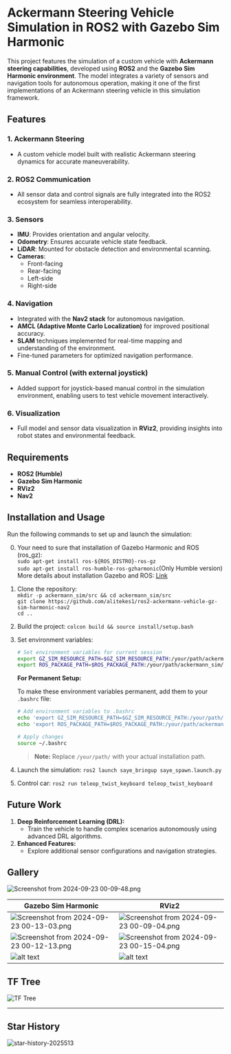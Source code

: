 # Ackermann Steering Vehicle Simulation in ROS2 with Gazebo Sim Harmonic

This project features the simulation of a custom vehicle with **Ackermann steering capabilities**, developed using **ROS2** and the **Gazebo Sim Harmonic environment**. The model integrates a variety of sensors and navigation tools for autonomous operation, making it one of the first implementations of an Ackermann steering vehicle in this simulation framework.

## Features

### 1. **Ackermann Steering**

- A custom vehicle model built with realistic Ackermann steering dynamics for accurate maneuverability.

### 2. **ROS2 Communication**

- All sensor data and control signals are fully integrated into the ROS2 ecosystem for seamless interoperability.

### 3. **Sensors**

- **IMU**: Provides orientation and angular velocity.
- **Odometry**: Ensures accurate vehicle state feedback.
- **LiDAR**: Mounted for obstacle detection and environmental scanning.
- **Cameras**:
  - Front-facing
  - Rear-facing
  - Left-side
  - Right-side

### 4. **Navigation**

- Integrated with the **Nav2 stack** for autonomous navigation.
- **AMCL (Adaptive Monte Carlo Localization)** for improved positional accuracy.
- **SLAM** techniques implemented for real-time mapping and understanding of the environment.
- Fine-tuned parameters for optimized navigation performance.

### 5. **Manual Control (with external joystick)**

- Added support for joystick-based manual control in the simulation environment, enabling users to test vehicle movement interactively.

### 6. **Visualization**

- Full model and sensor data visualization in **RViz2**, providing insights into robot states and environmental feedback.

## Requirements

- **ROS2 (Humble)**
- **Gazebo Sim Harmonic**
- **RViz2**
- **Nav2**

## Installation and Usage

Run the following commands to set up and launch the simulation:<br>

0. Your need to sure that installation of Gazebo Harmonic and ROS (ros_gz):<br>
   `sudo apt-get install ros-${ROS_DISTRO}-ros-gz`<br>
   `sudo apt-get install ros-humble-ros-gzharmonic`(Only Humble version)<br>
   More details about installation Gazebo and ROS: <a href="https://gazebosim.org/docs/latest/ros_installation/">Link</a>
1. Clone the repository:<br>
   `mkdir -p ackermann_sim/src && cd ackermann_sim/src`<br>
   `git clone https://github.com/alitekes1/ros2-ackermann-vehicle-gz-sim-harmonic-nav2`<br>`cd ..`
2. Build the project:
   `colcon build && source install/setup.bash`
3. Set environment variables:
   ```bash
   # Set environment variables for current session
   export GZ_SIM_RESOURCE_PATH=$GZ_SIM_RESOURCE_PATH:/your/path/ackermann_sim/src/ros2-ackermann-vehicle-gz-sim-harmonic-nav2/
   export ROS_PACKAGE_PATH=$ROS_PACKAGE_PATH:/your/path/ackermann_sim/src/ros2-ackermann-vehicle-gz-sim-harmonic-nav2/
   ```

   **For Permanent Setup:**
   
   To make these environment variables permanent, add them to your `.bashrc` file:
   ```bash
   # Add environment variables to .bashrc
   echo 'export GZ_SIM_RESOURCE_PATH=$GZ_SIM_RESOURCE_PATH:/your/path/ackermann_sim/src/ros2-ackermann-vehicle-gz-sim-harmonic-nav2/' >> ~/.bashrc
   echo 'export ROS_PACKAGE_PATH=$ROS_PACKAGE_PATH:/your/path/ackermann_sim/src/ros2-ackermann-vehicle-gz-sim-harmonic-nav2/' >> ~/.bashrc
   
   # Apply changes
   source ~/.bashrc
   ```

   > **Note:** Replace `/your/path/` with your actual installation path.
4. Launch the simulation:
   `ros2 launch saye_bringup saye_spawn.launch.py`
5. Control car:
   `ros2 run teleop_twist_keyboard teleop_twist_keyboard`

## Future Work

1. **Deep Reinforcement Learning (DRL):**
   - Train the vehicle to handle complex scenarios autonomously using advanced DRL algorithms.
2. **Enhanced Features:**
   - Explore additional sensor configurations and navigation strategies.

## Gallery

![Screenshot from 2024-09-23 00-09-48.png](https://github.com/user-attachments/assets/dd5604c6-014e-4a7a-9a2f-c4dd237abb37)

| **Gazebo Sim Harmonic**                                                                                                     | **RViz2**                                                                                                                   |
| --------------------------------------------------------------------------------------------------------------------------- | --------------------------------------------------------------------------------------------------------------------------- |
| ![Screenshot from 2024-09-23 00-13-03.png](https://github.com/user-attachments/assets/1d2b56f7-34c1-4b01-9a85-fb01ceab5bd6) | ![Screenshot from 2024-09-23 00-09-04.png](https://github.com/user-attachments/assets/ba6853fd-4143-4b4d-bbc6-072895e4c75e) |
| ![Screenshot from 2024-09-23 00-12-13.png](https://github.com/user-attachments/assets/477cce7b-995b-471e-a684-4d82bee0fc34) | ![Screenshot from 2024-09-23 00-15-04.png](https://github.com/user-attachments/assets/bf9ad916-14a6-4b62-a799-4169a767e4dd) |
| ![alt text](saye_msgs/saye.png)                                                                                         | ![alt text](/saye_msgs/rviz_saye.png)                                                                                    |

## TF Tree

![TF Tree](saye_msgs/frames.png)

---

## Star History

![star-history-2025513](https://github.com/user-attachments/assets/1596ba29-4e51-45a0-83c7-6f395aa95560)

